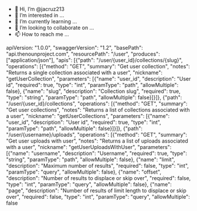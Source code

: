 - 👋 Hi, I’m @jacruz213
- 👀 I’m interested in ...
- 🌱 I’m currently learning ...
- 💞️ I’m looking to collaborate on ...
- 📫 How to reach me ...

<!---
jacruz213/jacruz213 is a ✨ special ✨ repository because its `README.md` (this file) appears on your GitHub profile.
You can click the Preview link to take a look at your changes.
--->
apiVersion: "1.0.0", "swaggerVersion": "1.2", "basePath": "api.thenounproject.com", "resourcePath": "/user", "produces": ["application/json"], "apis": [{"path": "/user/{user_id}/collections/{slug}", "operations": [{"method": "GET", "summary": "Get user collection", "notes": "Returns a single collection associated with a user", "nickname": "getUserCollection", "parameters": [{"name": "user_id", "description": "User id", "required": true, "type": "int", "paramType": "path", "allowMultiple": false}, {"name": "slug", "description": "Collection slug", "required": true, "type": "string", "paramType": "path", "allowMultiple": false}]}]}, {"path": "/user/{user_id}/collections", "operations": [{"method": "GET", "summary": "Get user collections", "notes": "Returns a list of collections associated with a user", "nickname": "getUserCollections", "parameters": [{"name": "user_id", "description": "User id", "required": true, "type": "int", "paramType": "path", "allowMultiple": false}]}]}, {"path": "/user/{username}/uploads", "operations": [{"method": "GET", "summary": "Get user uploads with user", "notes": "Returns a list of uploads associated with a user", "nickname": "getUserUploadsWithUser", "parameters": [{"name": "username", "description": "Username", "required": true, "type": "string", "paramType": "path", "allowMultiple": false}, {"name": "limit", "description": "Maximum number of results", "required": false, "type": "int", "paramType": "query", "allowMultiple": false}, {"name": "offset", "description": "Number of results to displace or skip over", "required": false, "type": "int", "paramType": "query", "allowMultiple": false}, {"name": "page", "description": "Number of results of limit length to displace or skip over", "required": false, "type": "int", "paramType": "query", "allowMultiple": false

